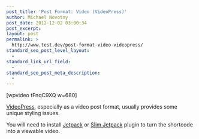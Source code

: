 ```yaml
---
post_title: 'Post Format: Video (VideoPress)'
author: Michael Novotny
post_date: 2012-12-02 03:00:34
post_excerpt:
layout: post
permalink: >
  http://www.test.dev/post-format-video-videopress/
standard_seo_post_level_layout:
  - 
standard_link_url_field:
  - 
standard_seo_post_meta_description:
  - 
---
```

[wpvideo tFnqC9XQ w=680]

<a title="VideoPress Plugin for WordPress" href="http://videopress.com/" target="_blank">VideoPress</a>, especially as a video post format, usually provides some unique styling issues.

You will need to install <a title="Jetpack for WordPress" href="http://jetpack.me/" target="_blank">Jetpack</a> or <a title="Slim Jetpack" href="http://wordpress.org/extend/plugins/slimjetpack/" target="_blank">Slim Jetpack</a> plugin to turn the shortcode into a viewable video.